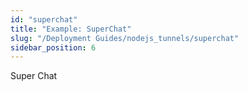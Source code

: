 ```yaml
---
id: "superchat"
title: "Example: SuperChat"
slug: "/Deployment Guides/nodejs_tunnels/superchat"
sidebar_position: 6
---
```


Super Chat
